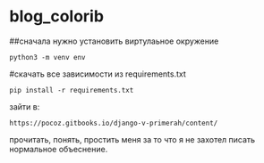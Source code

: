 # blog_colorib

##сначала нужно установить виртулаьное окружение 
```
python3 -m venv env
```
#скачать все зависимости из requirements.txt
```
pip install -r requirements.txt
```
зайти в:
```
https://pocoz.gitbooks.io/django-v-primerah/content/
```
прочитать, понять, простить меня за то что я не захотел писать нормальное объеснение.
